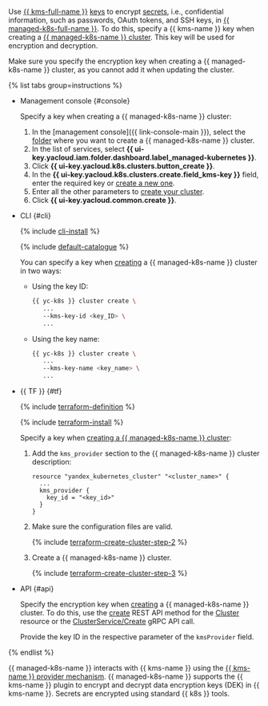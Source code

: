 Use [{{ kms-full-name }}](../../kms/) [keys](../../kms/concepts/key.md) to encrypt [secrets](../../lockbox/concepts/secret.md), i.e., confidential information, such as passwords, OAuth tokens, and SSH keys, in [{{ managed-k8s-full-name }}](../../managed-kubernetes/). To do this, specify a {{ kms-name }} key when creating a [{{ managed-k8s-name }} cluster](../../managed-kubernetes/concepts/index.md#kubernetes-cluster). This key will be used for encryption and decryption.

Make sure you specify the encryption key when creating a {{ managed-k8s-name }} cluster, as you cannot add it when updating the cluster.

{% list tabs group=instructions %}

- Management console {#console}

   Specify a key when creating a {{ managed-k8s-name }} cluster:
   1. In the [management console]({{ link-console-main }}), select the [folder](../../resource-manager/concepts/resources-hierarchy.md#folder) where you want to create a {{ managed-k8s-name }} cluster.
   1. In the list of services, select **{{ ui-key.yacloud.iam.folder.dashboard.label_managed-kubernetes }}**.
   1. Click **{{ ui-key.yacloud.k8s.clusters.button_create }}**.
   1. In the **{{ ui-key.yacloud.k8s.clusters.create.field_kms-key }}** field, enter the required key or [create a new one](../../kms/operations/key.md#create).
   1. Enter all the other parameters to [create your cluster](../../managed-kubernetes/operations/kubernetes-cluster/kubernetes-cluster-create.md).
   1. Click **{{ ui-key.yacloud.common.create }}**.

- CLI {#cli}

   {% include [cli-install](../../_includes/cli-install.md) %}

   {% include [default-catalogue](../../_includes/default-catalogue.md) %}

   You can specify a key when [creating](../../managed-kubernetes/operations/kubernetes-cluster/kubernetes-cluster-create.md) a {{ managed-k8s-name }} cluster in two ways:

   - Using the key ID:

      ```bash
      {{ yc-k8s }} cluster create \
         ...
         --kms-key-id <key_ID> \
         ...
      ```

   - Using the key name:

      ```bash
      {{ yc-k8s }} cluster create \
         ...
         --kms-key-name <key_name> \
         ...
      ```

- {{ TF }} {#tf}

   {% include [terraform-definition](../../_tutorials/_tutorials_includes/terraform-definition.md) %}

   {% include [terraform-install](../../_includes/terraform-install.md) %}

   Specify a key when [creating a {{ managed-k8s-name }} cluster](../../managed-kubernetes/operations/kubernetes-cluster/kubernetes-cluster-create.md):

   1. Add the `kms_provider` section to the {{ managed-k8s-name }} cluster description:

      ```hcl
      resource "yandex_kubernetes_cluster" "<cluster_name>" {
        ...
        kms_provider {
          key_id = "<key_id>"
        }
      }
      ```

   1. Make sure the configuration files are valid.

      {% include [terraform-create-cluster-step-2](../../_includes/mdb/terraform-create-cluster-step-2.md) %}

   1. Create a {{ managed-k8s-name }} cluster.

      {% include [terraform-create-cluster-step-3](../../_includes/mdb/terraform-create-cluster-step-3.md) %}

- API {#api}

   Specify the encryption key when [creating](../../managed-kubernetes/operations/kubernetes-cluster/kubernetes-cluster-create.md) a {{ managed-k8s-name }} cluster. To do this, use the [create](../../managed-kubernetes/managed-kubernetes/api-ref/Cluster/create.md) REST API method for the [Cluster](../../managed-kubernetes/managed-kubernetes/api-ref/Cluster/index.md) resource or the [ClusterService/Create](../../managed-kubernetes/managed-kubernetes/api-ref/grpc/Cluster/create.md) gRPC API call.

   Provide the key ID in the respective parameter of the `kmsProvider` field.

{% endlist %}

{{ managed-k8s-name }} interacts with {{ kms-name }} using the [{{ kms-name }} provider mechanism](https://kubernetes.io/docs/tasks/administer-cluster/kms-provider/). {{ managed-k8s-name }} supports the {{ kms-name }} plugin to encrypt and decrypt data encryption keys (DEK) in {{ kms-name }}. Secrets are encrypted using standard {{ k8s }} tools.